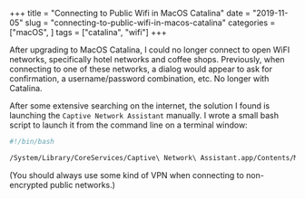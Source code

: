 +++
title = "Connecting to Public Wifi in MacOS Catalina"
date = "2019-11-05"
slug = "connecting-to-public-wifi-in-macos-catalina"
categories = ["macOS", ]
tags = ["catalina", "wifi"]
+++

After upgrading to MacOS Catalina, I could no longer connect to open WiFI networks, specifically hotel networks and coffee shops.  Previously, when connecting to one of these networks, a dialog would appear to ask for confirmation, a username/password combination, etc. No longer with Catalina.

After some extensive searching on the internet, the solution I found is launching the `Captive Network Assistant` manually. I wrote a small bash script to launch it from the command line on a terminal window:

```bash
#!/bin/bash

/System/Library/CoreServices/Captive\ Network\ Assistant.app/Contents/MacOs/Captive\ Network\ Assistant
```

(You should always use some kind of VPN when connecting to non-encrypted public networks.)